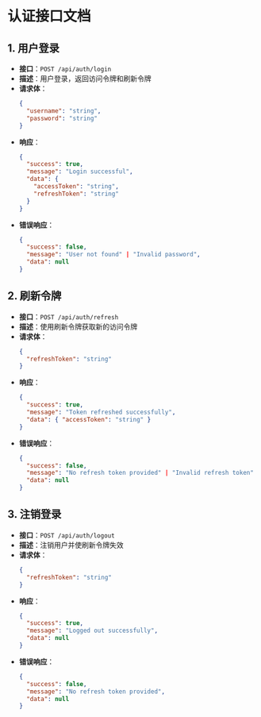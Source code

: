 # 认证接口文档

## 1. 用户登录

- **接口**：`POST /api/auth/login`
- **描述**：用户登录，返回访问令牌和刷新令牌
- **请求体**：
  ```json
  {
    "username": "string",
    "password": "string"
  }
  ```
- **响应**：
  ```json
  {
    "success": true,
    "message": "Login successful",
    "data": {
      "accessToken": "string",
      "refreshToken": "string"
    }
  }
  ```
- **错误响应**：
  ```json
  {
    "success": false,
    "message": "User not found" | "Invalid password",
    "data": null
  }
  ```

## 2. 刷新令牌

- **接口**：`POST /api/auth/refresh`
- **描述**：使用刷新令牌获取新的访问令牌
- **请求体**：
  ```json
  {
    "refreshToken": "string"
  }
  ```
- **响应**：
  ```json
  {
    "success": true,
    "message": "Token refreshed successfully",
    "data": { "accessToken": "string" }
  }
  ```
- **错误响应**：
  ```json
  {
    "success": false,
    "message": "No refresh token provided" | "Invalid refresh token" | "Refresh token expired",
    "data": null
  }
  ```

## 3. 注销登录

- **接口**：`POST /api/auth/logout`
- **描述**：注销用户并使刷新令牌失效
- **请求体**：
  ```json
  {
    "refreshToken": "string"
  }
  ```
- **响应**：
  ```json
  {
    "success": true,
    "message": "Logged out successfully",
    "data": null
  }
  ```
- **错误响应**：
  ```json
  {
    "success": false,
    "message": "No refresh token provided",
    "data": null
  }
  ```
